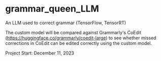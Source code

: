 # grammar_queen_LLM
An LLM used to correct grammar (TensorFlow, TensorRT)

The custom model will be compared against Grammarly's CoEdit (https://huggingface.co/grammarly/coedit-large) to see whether missed corrections in CoEdit can be edited correctly using the custom model.

Project Start: December 11, 2023
